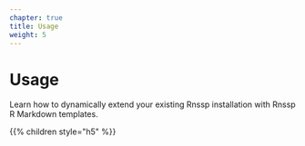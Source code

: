 ```yaml
---
chapter: true
title: Usage
weight: 5
---
```


<!-- ### Chapter 1 -->

# Usage

Learn how to dynamically extend your existing Rnssp installation with Rnssp R Markdown templates.


{{% children style="h5"  %}}
